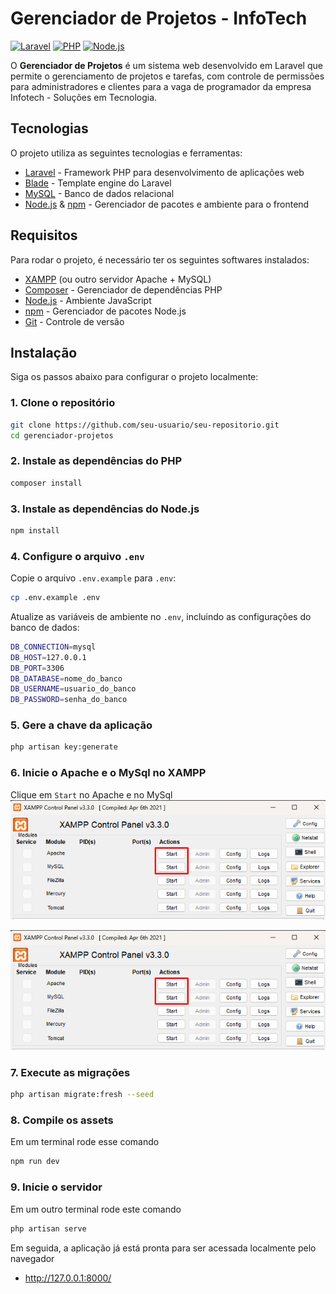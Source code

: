 # Gerenciador de Projetos - InfoTech

[![Laravel](https://img.shields.io/badge/laravel-v11.22.0-red)](https://laravel.com/)
[![PHP](https://img.shields.io/badge/php-v8.2.12-blue)](https://www.php.net/)
[![Node.js](https://img.shields.io/badge/node-v10%2B-brightgreen)](https://nodejs.org/)

O **Gerenciador de Projetos** é um sistema web desenvolvido em Laravel que permite o gerenciamento de projetos e tarefas, com controle de permissões para administradores e clientes para a vaga de programador da empresa Infotech - Soluções em Tecnologia.

## Tecnologias

O projeto utiliza as seguintes tecnologias e ferramentas:

-   [Laravel](https://laravel.com/) - Framework PHP para desenvolvimento de aplicações web
-   [Blade](https://laravel.com/docs/8.x/blade) - Template engine do Laravel
-   [MySQL](https://www.mysql.com/) - Banco de dados relacional
-   [Node.js](https://nodejs.org/) & [npm](https://www.npmjs.com/) - Gerenciador de pacotes e ambiente para o frontend

## Requisitos

Para rodar o projeto, é necessário ter os seguintes softwares instalados:

-   [XAMPP](https://www.apachefriends.org/) (ou outro servidor Apache + MySQL)
-   [Composer](https://getcomposer.org/) - Gerenciador de dependências PHP
-   [Node.js](https://nodejs.org/) - Ambiente JavaScript
-   [npm](https://www.npmjs.com/) - Gerenciador de pacotes Node.js
-   [Git](https://git-scm.com/) - Controle de versão

## Instalação

Siga os passos abaixo para configurar o projeto localmente:

### 1. Clone o repositório

```bash
git clone https://github.com/seu-usuario/seu-repositorio.git
cd gerenciador-projetos
```

### 2. Instale as dependências do PHP

```bash
composer install
```

### 3. Instale as dependências do Node.js

```bash
npm install
```

### 4. Configure o arquivo `.env`

Copie o arquivo `.env.example` para `.env`:

```bash
cp .env.example .env
```

Atualize as variáveis de ambiente no `.env`, incluindo as configurações do banco de dados:

```bash
DB_CONNECTION=mysql
DB_HOST=127.0.0.1
DB_PORT=3306
DB_DATABASE=nome_do_banco
DB_USERNAME=usuario_do_banco
DB_PASSWORD=senha_do_banco
```

### 5. Gere a chave da aplicação

```bash
php artisan key:generate
```

### 6. Inicie o Apache e o MySql no XAMPP

Clique em `Start` no Apache e no MySql
![Logo](imgs/xamp1.png)

![Logo](imgs/xamp1.png)

### 7. Execute as migrações

```bash
php artisan migrate:fresh --seed
```

### 8. Compile os assets

Em um terminal rode esse comando

```bash
npm run dev
```

### 9. Inicie o servidor

Em um outro terminal rode este comando

```bash
php artisan serve
```

Em seguida, a aplicação já está pronta para ser acessada localmente pelo navegador

-   http://127.0.0.1:8000/

